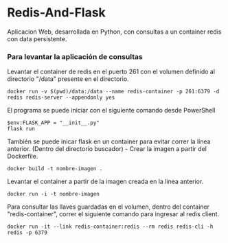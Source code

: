 # Redis-And-Flask
Aplicacion Web, desarrollada en Python, con consultas a un container redis con data persistente.
### Para levantar la aplicación de consultas

Levantar el container de redis en el puerto 261 con el volumen definido al directorio "/data" presente en el directorio.
```
docker run -v $(pwd)/data:/data --name redis-container -p 261:6379 -d redis redis-server --appendonly yes
```
El programa se puede iniciar con el siguiente comando desde PowerShell
```
$env:FLASK_APP = "__init__.py"
flask run
```
También se puede inicar flask en un container para evitar correr la línea anterior.
(Dentro del directorio buscador) - Crear la imagen a partir del Dockerfile.
```
docker build -t nombre-imagen .
```
Levantar el container a partir de la imagen creada en la linea anterior.
```
docker run -i -t nombre-imagen
```
Para consultar las llaves guardadas en el volumen, dentro del container "redis-container", correr el siguiente comando para ingresar al redis client.
```
docker run -it --link redis-container:redis --rm redis redis-cli -h redis -p 6379
```
